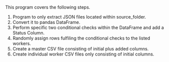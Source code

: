This program covers the following steps.
1. Program to only extract JSON files located within source_folder. <br />
2. Convert it to pandas DataFrame. <br />
3. Perform specific two conditional checks within the DataFrame and add a Status Column. <br />
4. Randomly assign rows fulfiling the conditional checks to the listed workers. <br />
5. Create a master CSV file consisting of initial plus added columns. <br />
6. Create individual worker CSV files only consisting of initial columns.
